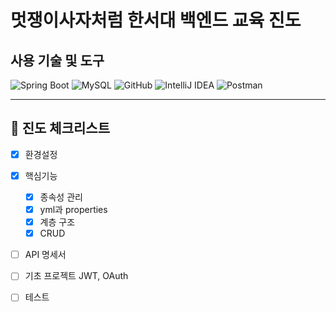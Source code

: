 # 멋쟁이사자처럼 한서대 백엔드 교육 진도



## 사용 기술 및 도구

![Spring Boot](https://img.shields.io/badge/Spring%20Boot-6DB33F?style=for-the-badge&logo=springboot&logoColor=white)
![MySQL](https://img.shields.io/badge/MySQL-4479A1?style=for-the-badge&logo=mysql&logoColor=white)
![GitHub](https://img.shields.io/badge/GitHub-181717?style=for-the-badge&logo=github&logoColor=white)
![IntelliJ IDEA](https://img.shields.io/badge/IntelliJ%20IDEA-000000?style=for-the-badge&logo=intellijidea&logoColor=white)
![Postman](https://img.shields.io/badge/Postman-FF6C37?style=for-the-badge&logo=postman&logoColor=white)

---



## 📌 진도 체크리스트

- [x] 환경설정
      
- [x] 핵심기능
  - [x] 종속성 관리  
  - [x] yml과 properties  
  - [x] 계층 구조  
  - [x] CRUD
     
- [ ] API 명세서
      
- [ ] 기초 프로젝트 JWT, OAuth
      
- [ ] 테스트  
